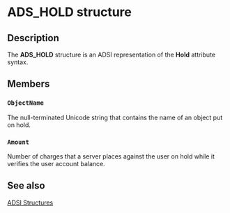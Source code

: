 # ADS_HOLD structure

## Description

The **ADS_HOLD** structure is an ADSI representation of the **Hold** attribute syntax.

## Members

### `ObjectName`

The null-terminated Unicode string that contains the name of an object put on hold.

### `Amount`

Number of charges that a server places against the user on hold while it verifies the user account balance.

## See also

[ADSI Structures](https://learn.microsoft.com/windows/desktop/ADSI/adsi-structures)